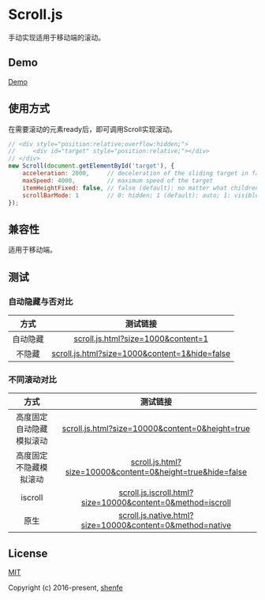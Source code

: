# Scroll.js

手动实现适用于移动端的滚动。

## Demo

[Demo](http://shenfe.github.io/repos/Scroll.js/scroll.js.html?size=10000&content=0&height=true)

## 使用方式

在需要滚动的元素ready后，即可调用Scroll实现滚动。

```js
// <div style="position:relative;overflow:hidden;">
//     <div id="target" style="position:relative;"></div>
// </div>
new Scroll(document.getElementById('target'), {
    acceleration: 2000,     // deceleration of the sliding target in fact
    maxSpeed: 4000,         // maximum speed of the target
    itemHeightFixed: false, // false (default): no matter what children are like; true: optimized if the target's each child is of a fixed height
    scrollBarMode: 1        // 0: hidden; 1 (default): auto; 1: visible
});
```

## 兼容性

适用于移动端。

## 测试

### 自动隐藏与否对比

| 方式 | 测试链接 |
| :---: | :---: |
| 自动隐藏 | [scroll.js.html?size=1000&content=1](http://shenfe.github.io/repos/Scroll.js/scroll.js.html?size=1000&content=1) |
| 不隐藏 | [scroll.js.html?size=1000&content=1&hide=false](http://shenfe.github.io/repos/Scroll.js/scroll.js.html?size=1000&content=1&hide=false) |

### 不同滚动对比

| 方式 | 测试链接 |
| :---: | :---: |
| 高度固定自动隐藏模拟滚动 | [scroll.js.html?size=10000&content=0&height=true](http://shenfe.github.io/repos/Scroll.js/scroll.js.html?size=10000&content=0&height=true) |
| 高度固定不隐藏模拟滚动 | [scroll.js.html?size=10000&content=0&height=true&hide=false](http://shenfe.github.io/repos/Scroll.js/scroll.js.html?size=10000&content=0&height=true&hide=false) |
| iscroll | [scroll.js.iscroll.html?size=10000&content=0&method=iscroll](http://shenfe.github.io/repos/Scroll.js/scroll.js.iscroll.html?size=10000&content=0&method=iscroll) |
| 原生 | [scroll.js.native.html?size=10000&content=0&method=native](http://shenfe.github.io/repos/Scroll.js/scroll.js.native.html?size=10000&content=0&method=native) |

## License

[MIT](http://opensource.org/licenses/MIT)

Copyright (c) 2016-present, [shenfe](https://github.com/shenfe)
